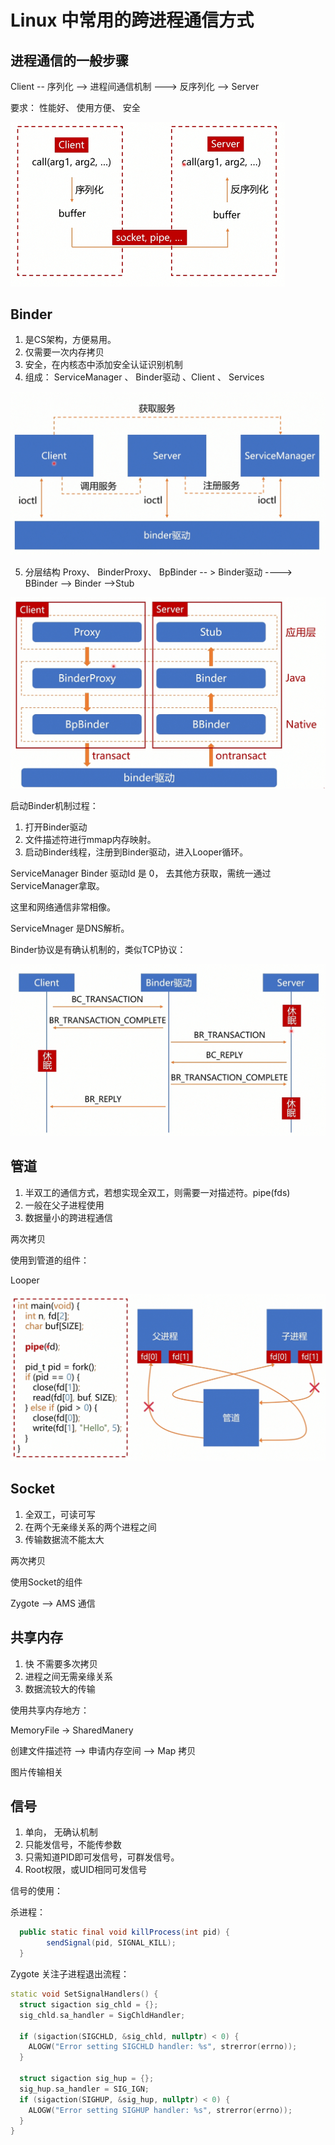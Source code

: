 # Linux 中常用的跨进程通信方式

## 进程通信的一般步骤

Client  -- 序列化  --> 进程间通信机制  ---> 反序列化  --> Server

要求： 性能好、 使用方便、 安全

<img src="./image/一般进程通信流程.png" style="zoom:50%;" />

##  Binder

1. 是CS架构，方便易用。
2. 仅需要一次内存拷贝
3. 安全，在内核态中添加安全认证识别机制
4. 组成：  ServiceManager 、 Binder驱动 、Client 、 Services

<img src="./image/Binder组成机制.png" style="zoom: 50%;" />



5. 分层结构  Proxy、 BinderProxy、 BpBinder -- > Binder驱动 ----> BBinder --> Binder -->Stub



<img src="./image/Binder分层结构.png"  style="zoom:50%;" />



启动Binder机制过程：

1. 打开Binder驱动
2. 文件描述符进行mmap内存映射。
3. 启动Binder线程，注册到Binder驱动，进入Looper循环。





ServiceManager Binder 驱动Id 是 0， 去其他方获取，需统一通过ServiceManager拿取。



这里和网络通信非常相像。

ServiceMnager 是DNS解析。

Binder协议是有确认机制的，类似TCP协议：

<img src="./image/Binder请求协议.png"  style="zoom:50%;" />







## 管道

1. 半双工的通信方式，若想实现全双工，则需要一对描述符。pipe(fds)
2. 一般在父子进程使用
3. 数据量小的跨进程通信

两次拷贝

使用到管道的组件：

Looper



<img src="./image/管道使用方式.png"   style="zoom:50%;" />



## Socket

1. 全双工，可读可写
2. 在两个无亲缘关系的两个进程之间
3. 传输数据流不能太大 

两次拷贝



使用Socket的组件

Zygote   --> AMS 通信

## 



## 共享内存

1. 快  不需要多次拷贝
2. 进程之间无需亲缘关系
3. 数据流较大的传输



使用共享内存地方：

MemoryFile -> SharedManery

创建文件描述符  --> 申请内存空间  -->  Map 拷贝



图片传输相关





## 信号

1. 单向， 无确认机制
2. 只能发信号，不能传参数
3. 只需知道PID即可发信号，可群发信号。 
4. Root权限，或UID相同可发信号



信号的使用：

杀进程：

```java
  public static final void killProcess(int pid) {
        sendSignal(pid, SIGNAL_KILL);
  }
```

Zygote  关注子进程退出流程：

```c++
static void SetSignalHandlers() {
  struct sigaction sig_chld = {};
  sig_chld.sa_handler = SigChldHandler;

  if (sigaction(SIGCHLD, &sig_chld, nullptr) < 0) {
    ALOGW("Error setting SIGCHLD handler: %s", strerror(errno));
  }

  struct sigaction sig_hup = {};
  sig_hup.sa_handler = SIG_IGN;
  if (sigaction(SIGHUP, &sig_hup, nullptr) < 0) {
    ALOGW("Error setting SIGHUP handler: %s", strerror(errno));
  }
}
```





























